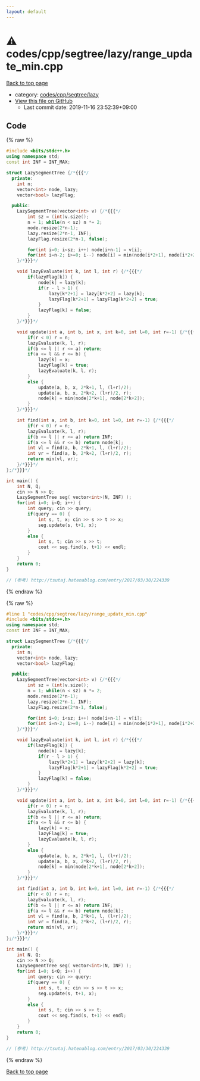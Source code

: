 ```yaml
---
layout: default
---
```


<!-- mathjax config similar to math.stackexchange -->
<script type="text/javascript" async
  src="https://cdnjs.cloudflare.com/ajax/libs/mathjax/2.7.5/MathJax.js?config=TeX-MML-AM_CHTML">
</script>
<script type="text/x-mathjax-config">
  MathJax.Hub.Config({
    TeX: { equationNumbers: { autoNumber: "AMS" }},
    tex2jax: {
      inlineMath: [ ['$','$'] ],
      processEscapes: true
    },
    "HTML-CSS": { matchFontHeight: false },
    displayAlign: "left",
    displayIndent: "2em"
  });
</script>

<script type="text/javascript" src="https://cdnjs.cloudflare.com/ajax/libs/jquery/3.4.1/jquery.min.js"></script>
<script src="https://cdn.jsdelivr.net/npm/jquery-balloon-js@1.1.2/jquery.balloon.min.js" integrity="sha256-ZEYs9VrgAeNuPvs15E39OsyOJaIkXEEt10fzxJ20+2I=" crossorigin="anonymous"></script>
<script type="text/javascript" src="../../../../../assets/js/copy-button.js"></script>
<link rel="stylesheet" href="../../../../../assets/css/copy-button.css" />


# :warning: codes/cpp/segtree/lazy/range_update_min.cpp

<a href="../../../../../index.html">Back to top page</a>

* category: <a href="../../../../../index.html#fd7327930a755f2af79454333bd36f77">codes/cpp/segtree/lazy</a>
* <a href="{{ site.github.repository_url }}/blob/master/codes/cpp/segtree/lazy/range_update_min.cpp">View this file on GitHub</a>
    - Last commit date: 2019-11-16 23:52:39+09:00




## Code

<a id="unbundled"></a>
{% raw %}
```cpp
#include <bits/stdc++.h>
using namespace std;
const int INF = INT_MAX;

struct LazySegmentTree {/*{{{*/
  private:
    int n;
    vector<int> node, lazy;
    vector<bool> lazyFlag;

  public:
    LazySegmentTree(vector<int> v) {/*{{{*/
        int sz = (int)v.size();
        n = 1; while(n < sz) n *= 2;
        node.resize(2*n-1);
        lazy.resize(2*n-1, INF);
        lazyFlag.resize(2*n-1, false);

        for(int i=0; i<sz; i++) node[i+n-1] = v[i];
        for(int i=n-2; i>=0; i--) node[i] = min(node[i*2+1], node[i*2+2]);
    }/*}}}*/

    void lazyEvaluate(int k, int l, int r) {/*{{{*/
        if(lazyFlag[k]) {
            node[k] = lazy[k];
            if(r - l > 1) {
                lazy[k*2+1] = lazy[k*2+2] = lazy[k];
                lazyFlag[k*2+1] = lazyFlag[k*2+2] = true;
            }
            lazyFlag[k] = false;
        }
    }/*}}}*/

    void update(int a, int b, int x, int k=0, int l=0, int r=-1) {/*{{{*/
        if(r < 0) r = n;
        lazyEvaluate(k, l, r);
        if(b <= l || r <= a) return;
        if(a <= l && r <= b) {
            lazy[k] = x;
            lazyFlag[k] = true;
            lazyEvaluate(k, l, r);
        }
        else {
            update(a, b, x, 2*k+1, l, (l+r)/2);
            update(a, b, x, 2*k+2, (l+r)/2, r);
            node[k] = min(node[2*k+1], node[2*k+2]);
        }
    }/*}}}*/

    int find(int a, int b, int k=0, int l=0, int r=-1) {/*{{{*/
        if(r < 0) r = n;
        lazyEvaluate(k, l, r);
        if(b <= l || r <= a) return INF;
        if(a <= l && r <= b) return node[k];
        int vl = find(a, b, 2*k+1, l, (l+r)/2);
        int vr = find(a, b, 2*k+2, (l+r)/2, r);
        return min(vl, vr);
    }/*}}}*/
};/*}}}*/

int main() {
    int N, Q;
    cin >> N >> Q;
    LazySegmentTree seg( vector<int>(N, INF) );
    for(int i=0; i<Q; i++) {
        int query; cin >> query;
        if(query == 0) {
            int s, t, x; cin >> s >> t >> x;
            seg.update(s, t+1, x);
        }
        else {
            int s, t; cin >> s >> t;
            cout << seg.find(s, t+1) << endl;
        }
    }
    return 0;
}

// (参考) http://tsutaj.hatenablog.com/entry/2017/03/30/224339

```
{% endraw %}

<a id="bundled"></a>
{% raw %}
```cpp
#line 1 "codes/cpp/segtree/lazy/range_update_min.cpp"
#include <bits/stdc++.h>
using namespace std;
const int INF = INT_MAX;

struct LazySegmentTree {/*{{{*/
  private:
    int n;
    vector<int> node, lazy;
    vector<bool> lazyFlag;

  public:
    LazySegmentTree(vector<int> v) {/*{{{*/
        int sz = (int)v.size();
        n = 1; while(n < sz) n *= 2;
        node.resize(2*n-1);
        lazy.resize(2*n-1, INF);
        lazyFlag.resize(2*n-1, false);

        for(int i=0; i<sz; i++) node[i+n-1] = v[i];
        for(int i=n-2; i>=0; i--) node[i] = min(node[i*2+1], node[i*2+2]);
    }/*}}}*/

    void lazyEvaluate(int k, int l, int r) {/*{{{*/
        if(lazyFlag[k]) {
            node[k] = lazy[k];
            if(r - l > 1) {
                lazy[k*2+1] = lazy[k*2+2] = lazy[k];
                lazyFlag[k*2+1] = lazyFlag[k*2+2] = true;
            }
            lazyFlag[k] = false;
        }
    }/*}}}*/

    void update(int a, int b, int x, int k=0, int l=0, int r=-1) {/*{{{*/
        if(r < 0) r = n;
        lazyEvaluate(k, l, r);
        if(b <= l || r <= a) return;
        if(a <= l && r <= b) {
            lazy[k] = x;
            lazyFlag[k] = true;
            lazyEvaluate(k, l, r);
        }
        else {
            update(a, b, x, 2*k+1, l, (l+r)/2);
            update(a, b, x, 2*k+2, (l+r)/2, r);
            node[k] = min(node[2*k+1], node[2*k+2]);
        }
    }/*}}}*/

    int find(int a, int b, int k=0, int l=0, int r=-1) {/*{{{*/
        if(r < 0) r = n;
        lazyEvaluate(k, l, r);
        if(b <= l || r <= a) return INF;
        if(a <= l && r <= b) return node[k];
        int vl = find(a, b, 2*k+1, l, (l+r)/2);
        int vr = find(a, b, 2*k+2, (l+r)/2, r);
        return min(vl, vr);
    }/*}}}*/
};/*}}}*/

int main() {
    int N, Q;
    cin >> N >> Q;
    LazySegmentTree seg( vector<int>(N, INF) );
    for(int i=0; i<Q; i++) {
        int query; cin >> query;
        if(query == 0) {
            int s, t, x; cin >> s >> t >> x;
            seg.update(s, t+1, x);
        }
        else {
            int s, t; cin >> s >> t;
            cout << seg.find(s, t+1) << endl;
        }
    }
    return 0;
}

// (参考) http://tsutaj.hatenablog.com/entry/2017/03/30/224339

```
{% endraw %}

<a href="../../../../../index.html">Back to top page</a>


